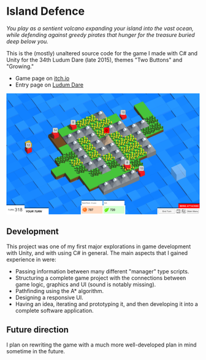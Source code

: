 # Island Defence

*You play as a sentient volcano expanding your island into the vast ocean, while defending against greedy pirates that hunger for the treasure buried deep below you.*

This is the (mostly) unaltered source code for the game I made with C# and Unity for the 34th Ludum Dare (late 2015), themes "Two Buttons" and "Growing."

- Game page on [itch.io](https://epicruins195.itch.io/island-defence)
- Entry page on [Ludum Dare](http://ludumdare.com/compo/ludum-dare-34/?action=preview&uid=60072)

![In-game screenshot](Screenshot.png)

## Development

This project was one of my first major explorations in game development with Unity, and with using C# in general. The main aspects that I gained experience in were:
- Passing information between many different "manager" type scripts.
- Structuring a complete game project with the connections between game logic, graphics and UI (sound is notably missing).
- Pathfinding using the A* algorithm.
- Designing a responsive UI.
- Having an idea, iterating and prototyping it, and then developing it into a complete software application.

## Future direction

I plan on rewriting the game with a much more well-developed plan in mind sometime in the future.
